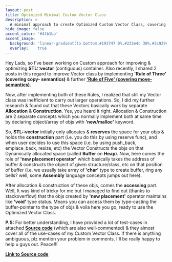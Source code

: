 ```yaml
---
layout: post
title: Optimized Minimal Custom Vector Class
description: >
  A minimal approach to create Optimized Custom Vector Class, covering 'Rule of Five' & implementing the concept of 'Mapping Objects on Dynamically Allocated Buffer'.
hide_image: false
accent_color: '#4fb1ba'
accent_image:
  background: 'linear-gradient(to bottom,#193747 0%,#233e4c 30%,#3c929e 50%,#d5d5d4 70%,#cdccc8 100%)'
  overlay:    true
---
```


Hey Lads, so I've been working on Custom approach for improving & optimizing **STL::vector** (contiguous) container. Also recently, I shared 2 posts in this regard to improve Vector class by implementing **'Rule of Three' (covering copy- semantics)** & further [**'Rule of Five' (covering move- semantics)**](https://www.internalpointers.com/post/c-rvalue-references-and-move-semantics-beginners).

Now, after implementing both of these Rules, I realized that still my Vector class was inefficient to carry out larger operations. So, I did my further research & found out that these Vectors basically work by separate **Allocation** & **Construction**. Yes, you heard it right. Allocation & Construction are 2 separate concepts which you normally implement both at same time by declaring object/array of objs with **'new/malloc'** keyword.

So, **STL::vector** initially only allocates & **reserves** the space for your objs & holds the **construction** part (i.e. you do this by using reserve func), and when user decides to use this space (i.e. by using push_back, emplace_back, resize, etc) the Vector Constructs the objs on that Dynamically allocated space (called **Buffer** on **Heap**).
Now, here comes the role of **'new placement operator'** which basically takes the address of buffer & constructs the object of given structure/class, etc on that position of buffer (i.e. we usually take array of **'char'** type to create buffer, ring any bells? well, some **Assembly** language concepts jumps out here).

After allocation & construction of these objs, comes the **accessing** part. Well, It was kind of tricky for me but I managed to find out (thanks to stackoverflow) that the objs created by **'new placement'** operator maintains like **'void'** type status. Means you can access them by type-casting the buffer-pointer to the type of objs & voila here you go, ready to use the Optimized Vector Class.

**P.S:** For better understanding, I have provided a lot of test-cases in attached [**Source code**](/assets/blog_material/Improved_Vector_Class.cpp) (which are also well-commented) & they almost cover all of the use-cases of my Custom Vector Class. If there is anything ambiguous, plz mention your problem in comments. I'll be really happy to help u guys out. Peace!!!

[**Link to Source code**](/assets/blog_material/Improved_Vector_Class.cpp)

